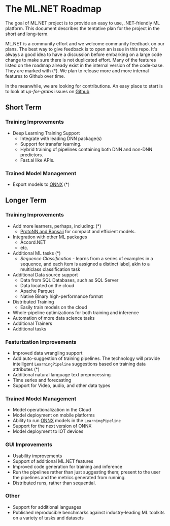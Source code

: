 # The ML.NET Roadmap

The goal of ML.NET project is to provide an easy to use, .NET-friendly ML platform. This document describes the tentative plan for the project in the short and long-term. 

ML.NET is a community effort and we welcome community feedback on our plans. The best way to give feedback is to open an issue in this repo. It's always a good idea to have a discussion before embarking on a large code change to make sure there is not duplicated effort.
Many of the features listed on the roadmap already exist in the internal version of the code-base.  They are marked with (*).  We plan to release more and more internal features to Github over time.

In the meanwhile, we are looking for contributions.  An easy place to start is to look at _up-for-grabs_ issues on [Github](https://github.com/dotnet/machinelearning/issues?q=is%3Aopen+is%3Aissue+label%3Aup-for-grabs)

## Short Term
### Training Improvements
* Deep Learning Training Support
  * Integrate with leading DNN package(s)
  * Support for transfer learning.
  * Hybrid training of pipelines containing both DNN and non-DNN predictors.
  * Fast.ai like APIs.

### Trained Model Management
* Export models to [ONNX](https://github.com/onnx/models)  (*)

## Longer Term

### Training Improvements
* Add more learners, perhaps, including:  (*)
  * [ProtoNN and Bonsaii](https://www.microsoft.com/en-us/research/project/resource-efficient-ml-for-the-edge-and-endpoint-iot-devices/) for compact and efficient models.
* Integration with other ML packages
  * Accord.NET
  * etc.
* Additional ML tasks  (*)
  * _Sequence Classification_ - learns from a series of examples in a sequence, and each item is assigned a distinct label, akin to a multiclass classification task
* Additional Data source support
  * Data from SQL Databases, such as SQL Server
  * Data located on the cloud
  * Apache Parquet
  * Native Binary high-performance format
* Distributed Training
  * Easily train models on the cloud
* Whole-pipeline optimizations for both training and inference
* Automation of more data science tasks
* Additional Trainers
* Additional tasks

### Featurization Improvements
* Improved data wrangling support
* Add auto-suggestion of training pipelines. The technology will provide intelligent ```LearningPipeline``` suggestions based on training data attributes  (*)
* Additional natural language text preprocessing
* Time series and forecasting
* Support for Video, audio, and other data types

### Trained Model Management
* Model operationalization in the Cloud
* Model deployment on mobile platforms
* Ability to run [ONNX](https://github.com/onnx/models) models in the ```LearningPipeline```
* Support for the next version of ONNX
* Model deployment to IOT devices

### GUI Improvements
* Usability improvements
* Support of additional ML.NET features
* Improved code generation for training and inference
* Run the pipelines rather than just suggesting them; present to the user the pipelines and the metrics generated from running. 
* Distributed runs, rather than sequential. 

### Other
* Support for additional languages
* Published reproducible benchmarks against industry-leading ML toolkits on a variety of tasks and datasets

